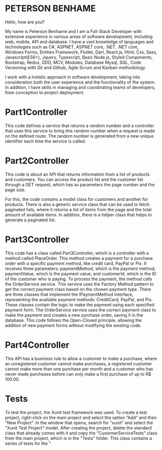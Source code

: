 # PETERSON BENHAME
Hello, how are you?

My name is Peterson Benhame and I am a Full-Stack Developer with extensive experience in various areas of software development, including web, mobile, API and database. I have a vast knowledge of languages and technologies such as C#, ASPNET, ASPNET core, .NET, .NET core, Windows Forms, Entities Framework, Flutter, Dart, React.js, Html, Css, Sass, Javascript(ES6+), Jquery, Typescript, Basic Node.js, Styled Components, Bootstrap, Redux, DDD, MCV, Modules, Database Mysql, SQL, Code Versioning with Git and Github, Agile Scrum and Kanban methodology.

I work with a holistic approach in software development, taking into consideration both the user experience and the functionality of the system. In addition, I have skills in managing and coordinating teams of developers, from conception to project deployment.

# Part1Controller
This code defines a service that returns a random number and a controller that uses this service
to bring this random number when a request is made on the defined route.
The random number is generated from a new unique identifier each time the service is called.

# Part2Controller
This code is about an API that returns information from a list of products and customers.
You can access the product list and the customer list through a GET request, which has as parameters the page number and the page size.

For this, the code contains a model class for customers and another for products.
There is also a generic service class that can be used to fetch paginated lists, where it returns a list of items from the page and the total amount of available items.
In addition, there is a helper class that helps to generate a paginated list.

# Part3Controller
This code has a class called Part3Controller, which is a controller with a method called PlaceOrder.
This method creates a payment for a purchase order with a specific payment method,
like credit card, PayPal or Pix. It receives three parameters: paymentMethod, which is the payment method;
paymentValue, which is the payment value; and customerId, which is the ID of the customer who is paying.
To process the payment, the method calls the OrderService service. This service uses the Factory Method pattern
to get the correct payment class based on the chosen payment type. There are three classes that implement the IPaymentMethod interface,
representing the available payment methods: CreditCard, PayPal, and Pix.
These classes contain the logic to make the payment using each specified payment form.
The OrderService service uses the correct payment class to make the payment and creates a new purchase order, saving it in the database.
This code follows the Open-Closed principle, allowing the addition of new payment forms without modifying the existing code.

# Part4Controller
This API has a business rule to allow a customer to make a purchase,
where an unregistered customer cannot make purchases, a registered customer cannot make more than one
purchase per month and a customer who has never made purchases before can only make a first purchase of up to R$ 100.00.

# Tests
To test the project, the Xunit test framework was used.
To create a test project, right-click on the main project and select the
option "Add" and then "New Project". In the window that opens, search for "xunit" and select the
"Xunit Test Project" model. After creating the project, delete the standard class that already comes with it and copy the
"CustomerServiceTests" class from the main project, which is in the "Tests" folder. This class contains a series of
tests for the "
